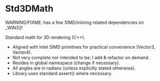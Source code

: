 # Std3DMath

WARNING/FIXME: has a few SIMD/inlining related dependencies on _WIN32!

Standard math for 3D rendering (C++).

- Aligned with Intel SIMD primitives for practical convenience (Vector3, Vector4).
- Not very complete nor intended to be; I add & refactor on demand.
- Resides in global namespace (change if necessary).
- All angles are in radians (unless explicitly stated otherwise).
- Library uses standard assert() where necessary.

